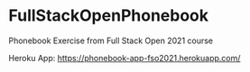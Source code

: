 # FullStackOpenPhonebook
 Phonebook Exercise from Full Stack Open 2021 course

 Heroku App: https://phonebook-app-fso2021.herokuapp.com/

